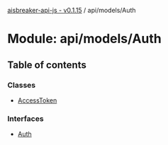 [aisbreaker-api-js - v0.1.15](../README.md) / api/models/Auth

# Module: api/models/Auth

## Table of contents

### Classes

- [AccessToken](../classes/api_models_Auth.AccessToken.md)

### Interfaces

- [Auth](../interfaces/api_models_Auth.Auth.md)
